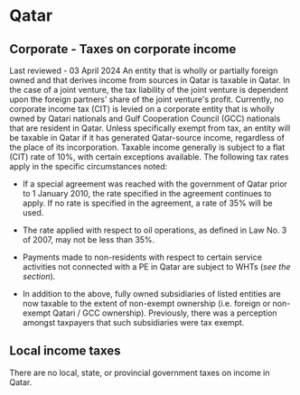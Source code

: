 # Qatar
## Corporate - Taxes on corporate income
Last reviewed - 03 April 2024
An entity that is wholly or partially foreign owned and that derives income from sources in Qatar is taxable in Qatar. In the case of a joint venture, the tax liability of the joint venture is dependent upon the foreign partners’ share of the joint venture's profit. Currently, no corporate income tax (CIT) is levied on a corporate entity that is wholly owned by Qatari nationals and Gulf Cooperation Council (GCC) nationals that are resident in Qatar.
Unless specifically exempt from tax, an entity will be taxable in Qatar if it has generated Qatar-source income, regardless of the place of its incorporation.
Taxable income generally is subject to a flat (CIT) rate of 10%, with certain exceptions available.
The following tax rates apply in the specific circumstances noted:
  * If a special agreement was reached with the government of Qatar prior to 1 January 2010, the rate specified in the agreement continues to apply. If no rate is specified in the agreement, a rate of 35% will be used.
  * The rate applied with respect to oil operations, as defined in Law No. 3 of 2007, may not be less than 35%.
  * Payments made to non-residents with respect to certain service activities not connected with a PE in Qatar are subject to WHTs (_see the_ _section_).


  * In addition to the above, fully owned subsidiaries of listed entities are now taxable to the extent of non-exempt ownership (i.e. foreign or non-exempt Qatari / GCC ownership). Previously, there was a perception amongst taxpayers that such subsidiaries were tax exempt.


## Local income taxes
There are no local, state, or provincial government taxes on income in Qatar.
